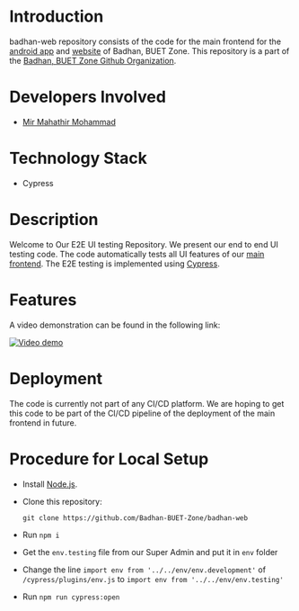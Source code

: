 # Introduction
badhan-web repository consists of the code for the main
frontend for the [android app](https://play.google.com/store/apps/details?id=com.mmmbadhan)
and [website](https://badhan-buet.web.app) of Badhan, BUET Zone. This repository is a part of the [Badhan, BUET Zone Github Organization](https://github.com/Badhan-BUET-Zone).

# Developers Involved
* [Mir Mahathir Mohammad](https://github.com/mirmahathir1)

# Technology Stack
* Cypress

# Description
Welcome to Our E2E UI testing Repository. We present our end to end UI testing code. The code automatically tests all UI features of our [main frontend](https://github.com/Badhan-BUET-Zone/badhan-web). The E2E testing is implemented using [Cypress](https://www.cypress.io/).

# Features
A video demonstration can be found in the following link:

[![Video demo](https://img.youtube.com/vi/ucAffOi29vs/0.jpg)](https://www.youtube.com/watch?v=ucAffOi29vs)
# Deployment
The code is currently not part of any CI/CD platform. We are hoping to get this code to be part of the CI/CD pipeline of the deployment of the main frontend in future.

# Procedure for Local Setup
* Install [Node.js](https://nodejs.org/en/download/).
* Clone this repository:

  `git clone https://github.com/Badhan-BUET-Zone/badhan-web`
* Run `npm i`
* Get the `env.testing` file from our Super Admin and put it in `env` folder
* Change the line
`import env from '../../env/env.development'` of `/cypress/plugins/env.js` to `import env from '../../env/env.testing'`
* Run `npm run cypress:open`
